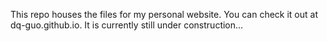 This repo houses the files for my personal website. You can check it out at dq-guo.github.io. It is currently still under construction...
